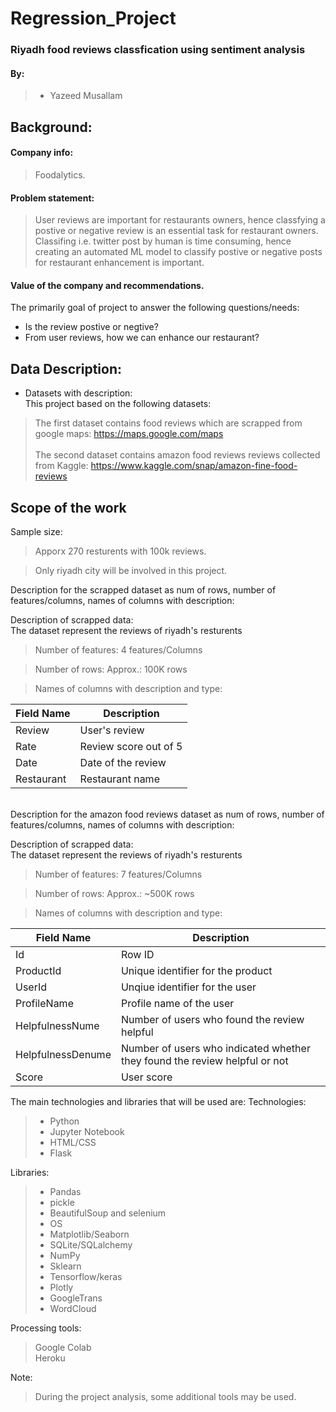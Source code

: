 # Regression_Project

### Riyadh food reviews classfication using sentiment analysis

#### By:
> - Yazeed Musallam

## Background:
#### Company info:
> Foodalytics.

#### Problem statement:
> User reviews are important for restaurants owners, hence classfying a postive or negative review is an essential task for restaurant owners.
> Classifing i.e. twitter post by human is time consuming, hence creating an automated ML model to classify postive or negative posts for restaurant enhancement is important.
#### Value of the company and recommendations.
The primarily goal of project to answer the following questions/needs:
* Is the review postive or negtive?
* From user reviews, how we can enhance our restaurant?

## Data Description:
* Datasets with description: </br>
This project based on the following datasets:

> The first dataset contains food reviews which are scrapped from google maps: https://maps.google.com/maps<br />
> <br />
> The second dataset contains amazon food reviews reviews collected from Kaggle: https://www.kaggle.com/snap/amazon-fine-food-reviews <br />


## Scope of the work
Sample size:

>  Apporx 270 resturents with 100k reviews.

> Only riyadh city will be involved in this project.

Description for the scrapped dataset as num of rows, number of features/columns, names of columns with description:

Description of scrapped data: </br>
The dataset represent the reviews of riyadh's resturents

> Number of features:  4 features/Columns

> Number of rows: Approx.: 100K rows

> Names of columns with description and type:

| Field Name | Description                                                                      |
|-------------|---------------------------------------------------------------------------------|
| Review| User's review                                                         |
| Rate      | Review score out of 5                                           |                                 |
| Date        | Date of the review                                                   |
| Restaurant        | Restaurant name                                                             |

<br />
Description for the amazon food reviews dataset as num of rows, number of features/columns, names of columns with description:

Description of scrapped data: </br>
The dataset represent the reviews of riyadh's resturents

> Number of features:  7 features/Columns

> Number of rows: Approx.: ~500K rows

> Names of columns with description and type:

| Field Name | Description                                                                      |
|-------------|---------------------------------------------------------------------------------|
| Id| Row ID|
| ProductId      |Unique identifier for the product                                           |                                 |
| UserId        | Unqiue identifier for the user                                                   |
| ProfileName        | Profile name of the user                                                             |
| HelpfulnessNume        | Number of users who found the review helpful                                                             |
| HelpfulnessDenume        | Number of users who indicated whether they found the review helpful or not |
| Score        | User score |



The main technologies and libraries that will be used are:
Technologies:
> - Python
> - Jupyter Notebook
> - HTML/CSS
> - Flask

Libraries:
> - Pandas
> - pickle
> - BeautifulSoup and selenium
> - OS
> - Matplotlib/Seaborn
> - SQLite/SQLalchemy
> - NumPy
> - Sklearn
> - Tensorflow/keras
> - Plotly
> - GoogleTrans
> - WordCloud

Processing tools: 
> Google Colab
> </br>
> Heroku
> </br>

Note:
> During the project analysis, some additional tools may be used.
